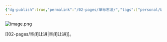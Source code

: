 ```yaml
---
{"dg-publish":true,"permalink":"/02-pages/单标志法/","tags":["personal/blog","os/process","os/thread"]}
---
```


![image.png](https://yelanyanyu-img-bed.oss-cn-hangzhou.aliyuncs.com/img/blog/2024/11/20241111205908.png)

[[02-pages/空闲让进\|空闲让进]]。